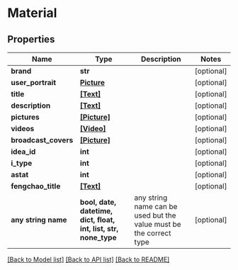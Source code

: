 # Material


## Properties
Name | Type | Description | Notes
------------ | ------------- | ------------- | -------------
**brand** | **str** |  | [optional] 
**user_portrait** | [**Picture**](Picture.md) |  | [optional] 
**title** | [**[Text]**](Text.md) |  | [optional] 
**description** | [**[Text]**](Text.md) |  | [optional] 
**pictures** | [**[Picture]**](Picture.md) |  | [optional] 
**videos** | [**[Video]**](Video.md) |  | [optional] 
**broadcast_covers** | [**[Picture]**](Picture.md) |  | [optional] 
**idea_id** | **int** |  | [optional] 
**i_type** | **int** |  | [optional] 
**astat** | **int** |  | [optional] 
**fengchao_title** | [**[Text]**](Text.md) |  | [optional] 
**any string name** | **bool, date, datetime, dict, float, int, list, str, none_type** | any string name can be used but the value must be the correct type | [optional]

[[Back to Model list]](../README.md#documentation-for-models) [[Back to API list]](../README.md#documentation-for-api-endpoints) [[Back to README]](../README.md)


